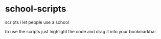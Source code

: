 # school-scripts
scripts i let people use a school

to use the scripts just highlight the code and drag it into your bookmarkbar
